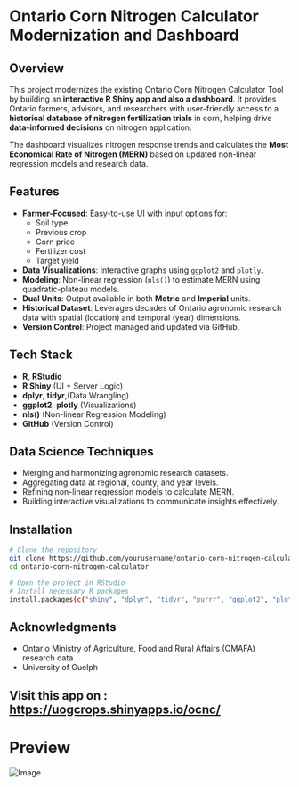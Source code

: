 # Ontario Corn Nitrogen Calculator Modernization and Dashboard 

## Overview
This project modernizes the existing Ontario Corn Nitrogen Calculator Tool by building an **interactive R Shiny app and also a dashboard**. It provides Ontario farmers, advisors, and researchers with user-friendly access to a **historical database of nitrogen fertilization trials** in corn, helping drive **data-informed decisions** on nitrogen application.

The dashboard visualizes nitrogen response trends and calculates the **Most Economical Rate of Nitrogen (MERN)** based on updated non-linear regression models and research data.


## Features
- **Farmer-Focused**: Easy-to-use UI with input options for:
  - Soil type
  - Previous crop
  - Corn price
  - Fertilizer cost
  - Target yield
- **Data Visualizations**: Interactive graphs using `ggplot2` and `plotly`.
- **Modeling**: Non-linear regression (`nls()`) to estimate MERN using quadratic-plateau models.
- **Dual Units**: Output available in both **Metric** and **Imperial** units.
- **Historical Dataset**: Leverages decades of Ontario agronomic research data with spatial (location) and temporal (year) dimensions.
- **Version Control**: Project managed and updated via GitHub.


## Tech Stack
- **R**, **RStudio**
- **R Shiny** (UI + Server Logic)
- **dplyr**, **tidyr**,(Data Wrangling)
- **ggplot2**, **plotly** (Visualizations)
- **nls()** (Non-linear Regression Modeling)
- **GitHub** (Version Control)


## Data Science Techniques
- Merging and harmonizing agronomic research datasets.
- Aggregating data at regional, county, and year levels.
- Refining non-linear regression models to calculate MERN.
- Building interactive visualizations to communicate insights effectively.


## Installation

```bash
# Clone the repository
git clone https://github.com/yourusername/ontario-corn-nitrogen-calculator.git
cd ontario-corn-nitrogen-calculator

# Open the project in RStudio
# Install necessary R packages
install.packages(c("shiny", "dplyr", "tidyr", "purrr", "ggplot2", "plotly"))
```


## Acknowledgments
- Ontario Ministry of Agriculture, Food and Rural Affairs (OMAFA) research data
- University of Guelph


## Visit this app on : https://uogcrops.shinyapps.io/ocnc/ 




# Preview

![Image](https://github.com/user-attachments/assets/d3611619-f7f9-4d16-8d9b-7ed956c85df6)
